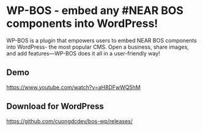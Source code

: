 # WP-BOS - embed any #NEAR BOS components into WordPress!

WP-BOS is a plugin that empowers users to embed NEAR BOS components into WordPress- the most popular CMS. Open a business, share images, and add features—WP-BOS does it all in a user-friendly way!

## Demo
https://www.youtube.com/watch?v=aH8DFwWQ5hM

## Download for WordPress
https://github.com/cuongdcdev/bos-wp/releases/
